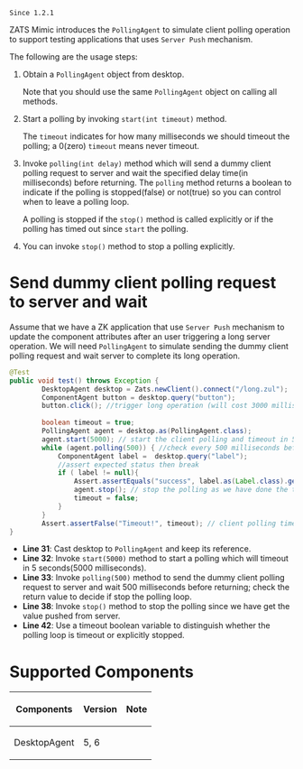  

`Since 1.2.1`

ZATS Mimic introduces the `PollingAgent` to simulate client polling
operation to support testing applications that uses `Server Push`
mechanism.

The following are the usage steps:

1.  Obtain a `PollingAgent` object from desktop.
      
    Note that you should use the same `PollingAgent` object on calling
    all methods.
2.  Start a polling by invoking `start(int timeout)` method.
      
    The `timeout` indicates for how many milliseconds we should timeout
    the polling; a 0(zero) `timeout` means never timeout.
3.  Invoke `polling(int delay)` method which will send a dummy client
    polling request to server and wait the specified delay time(in
    milliseconds) before returning. The `polling` method returns a
    boolean to indicate if the polling is stopped(false) or not(true) so
    you can control when to leave a polling loop.
      
    A polling is stopped if the `stop()` method is called explicitly or
    if the polling has timed out since `start` the polling.
4.  You can invoke `stop()` method to stop a polling explicitly.

# Send dummy client polling request to server and wait

Assume that we have a ZK application that use `Server Push` mechanism to
update the component attributes after an user triggering a long server
operation. We will need `PollingAgent` to simulate sending the dummy
client polling request and wait server to complete its long operation.

```java
@Test
public void test() throws Exception {
        DesktopAgent desktop = Zats.newClient().connect("/long.zul");
        ComponentAgent button = desktop.query("button");
        button.click(); //trigger long operation (will cost 3000 milliseconds)
        
        boolean timeout = true;
        PollingAgent agent = desktop.as(PollingAgent.class); 
        agent.start(5000); // start the client polling and timeout in 5000 milliseconds(5 seconds) 
        while (agent.polling(500)) { //check every 500 milliseconds before polling is stopped
            ComponentAgent label =  desktop.query("label");
            //assert expected status then break
            if ( label != null){
                Assert.assertEquals("success", label.as(Label.class).getValue());
                agent.stop(); // stop the polling as we have done the test
                timeout = false;
            }
        }
        Assert.assertFalse("Timeout!", timeout); // client polling timeout
}
```

- **Line 31**: Cast desktop to `PollingAgent` and keep its reference.
- **Line 32**: Invoke `start(5000)` method to start a polling which will
  timeout in 5 seconds(5000 milliseconds).
- **Line 33**: Invoke `polling(500)` method to send the dummy client
  polling request to server and wait 500 milliseconds before returning;
  check the return value to decide if stop the polling loop.
- **Line 38**: Invoke `stop()` method to stop the polling since we have
  get the value pushed from server.
- **Line 42**: Use a timeout boolean variable to distinguish whether the
  polling loop is timeout or explicitly stopped.

# Supported Components

<table>
<thead>
<tr class="header">
<th><center>
<p>Components</p>
</center></th>
<th><center>
<p>Version</p>
</center></th>
<th><center>
<p>Note</p>
</center></th>
</tr>
</thead>
<tbody>
<tr class="odd">
<td><p>DesktopAgent</p></td>
<td><p>5, 6</p></td>
<td></td>
</tr>
</tbody>
</table>

 
